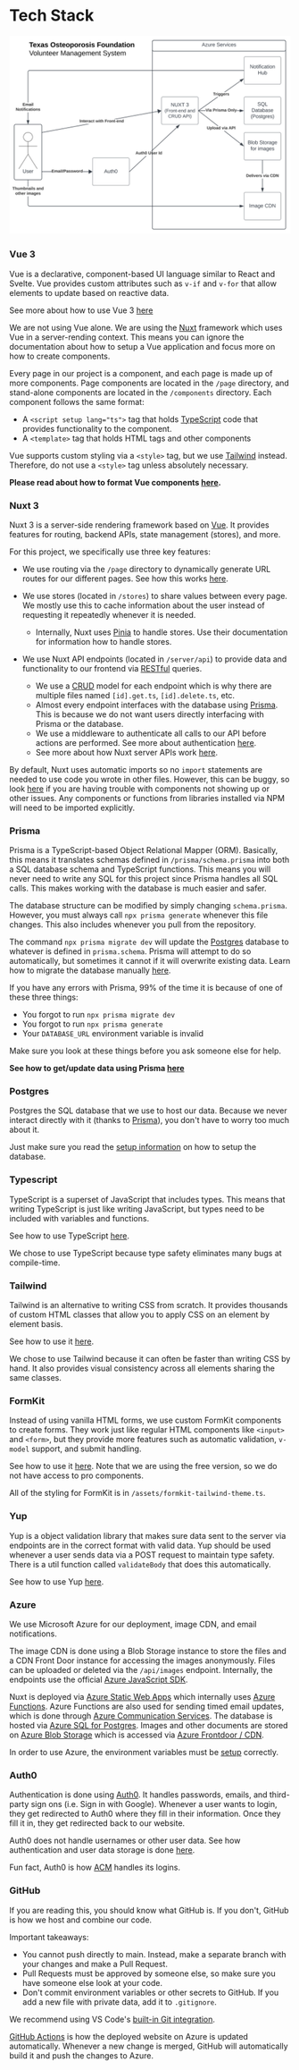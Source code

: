 # Tech Stack

![Diagram of our tech stack structure](./images/techstack-overview.svg)

### Vue 3

Vue is a declarative, component-based UI language similar to React and Svelte. Vue provides custom attributes such as `v-if` and `v-for` that allow elements to update based on reactive data.

See more about how to use Vue 3 [here](https://vuejs.org/guide/introduction.html)

We are not using Vue alone. We are using the [Nuxt](#nuxt-3) framework which uses Vue in a server-rending context. This means you can ignore the documentation about how to setup a Vue application and focus more on how to create components.

Every page in our project is a component, and each page is made up of more components. Page components are located in the `/page` directory, and stand-alone components are located in the `/components` directory. Each component follows the same format:

- A `<script setup lang="ts">` tag that holds [TypeScript](#typescript) code that provides functionality to the component.
- A `<template>` tag that holds HTML tags and other components

Vue supports custom styling via a `<style>` tag, but we use [Tailwind](#tailwind) instead. Therefore, do not use a `<style>` tag unless absolutely necessary.

**Please read about how to format Vue components [here](./formatting.md).**

### Nuxt 3

Nuxt 3 is a server-side rendering framework based on [Vue](#vue-3). It provides features for routing, backend APIs, state management (stores), and more.

For this project, we specifically use three key features:

- We use routing via the `/page` directory to dynamically generate URL routes for our different pages. See how this works [here](https://nuxt.com/docs/getting-started/routing).

- We use stores (located in `/stores`) to share values between every page. We mostly use this to cache information about the user instead of requesting it repeatedly whenever it is needed.

  - Internally, Nuxt uses [Pinia](https://pinia.vuejs.org/) to handle stores. Use their documentation for information how to handle stores.

- We use Nuxt API endpoints (located in `/server/api`) to provide data and functionality to our frontend via [RESTful](https://en.wikipedia.org/wiki/REST) queries.
  - We use a [CRUD](https://en.wikipedia.org/wiki/Create,_read,_update_and_delete) model for each endpoint which is why there are multiple files named `[id].get.ts`, `[id].delete.ts`, etc.
  - Almost every endpoint interfaces with the database using [Prisma](#prisma). This is because we do not want users directly interfacing with Prisma or the database.
  - We use a middleware to authenticate all calls to our API before actions are performed. See more about authentication [here](./authentication.md).
  - See more about how Nuxt server APIs work [here](https://nuxt.com/docs/guide/directory-structure/server).

By default, Nuxt uses automatic imports so no `import` statements are needed to use code you wrote in other files. However, this can be buggy, so look [here](https://nuxt.com/docs/guide/concepts/auto-imports) if you are having trouble with components not showing up or other issues. Any components or functions from libraries installed via NPM will need to be imported explicitly.

### Prisma

Prisma is a TypeScript-based Object Relational Mapper (ORM). Basically, this means it translates schemas defined in `/prisma/schema.prisma` into both a SQL database schema and TypeScript functions. This means you will never need to write any SQL for this project since Prisma handles all SQL calls. This makes working with the database is much easier and safer.

The database structure can be modified by simply changing `schema.prisma`. However, you must always call `npx prisma generate` whenever this file changes. This also includes whenever you pull from the repository.

The command `npx prisma migrate dev` will update the [Postgres](#postgres) database to whatever is defined in `prisma.schema`. Prisma will attempt to do so automatically, but sometimes it cannot if it will overwrite existing data. Learn how to migrate the database manually [here](https://www.prisma.io/docs/guides/migrate/developing-with-prisma-migrate/customizing-migrations).

If you have any errors with Prisma, 99% of the time it is because of one of these three things:

- You forgot to run `npx prisma migrate dev`
- You forgot to run `npx prisma generate`
- Your `DATABASE_URL` environment variable is invalid

Make sure you look at these things before you ask someone else for help.

**See how to get/update data using Prisma [here](https://www.prisma.io/docs/concepts/components/prisma-client/crud)**

### Postgres

Postgres the SQL database that we use to host our data. Because we never interact directly with it (thanks to [Prisma](#prisma)), you don't have to worry too much about it.

Just make sure you read the [setup information](./setup.md) on how to setup the database.

### Typescript

TypeScript is a superset of JavaScript that includes types. This means that writing TypeScript is just like writing JavaScript, but types need to be included with variables and functions.

See how to use TypeScript [here](https://www.typescriptlang.org/docs/handbook/2/basic-types.html).

We chose to use TypeScript because type safety eliminates many bugs at compile-time.

### Tailwind

Tailwind is an alternative to writing CSS from scratch. It provides thousands of custom HTML classes that allow you to apply CSS on an element by element basis.

See how to use it [here](https://tailwindcss.com/docs/utility-first).

We chose to use Tailwind because it can often be faster than writing CSS by hand. It also provides visual consistency across all elements sharing the same classes.

### FormKit

Instead of using vanilla HTML forms, we use custom FormKit components to create forms. They work just like regular HTML components like `<input>` and `<form>`, but they provide more features such as automatic validation, `v-model` support, and submit handling.

See how to use it [here](https://formkit.com/getting-started/your-first-form). Note that we are using the free version, so we do not have access to pro components.

All of the styling for FormKit is in `/assets/formkit-tailwind-theme.ts`.

### Yup

Yup is a object validation library that makes sure data sent to the server via endpoints are in the correct format with valid data. Yup should be used whenever a user sends data via a POST request to maintain type safety. There is a util function called `validateBody` that does this automatically.

See how to use Yup [here](https://github.com/jquense/yup#getting-started).

### Azure

We use Microsoft Azure for our deployment, image CDN, and email notifications.

The image CDN is done using a Blob Storage instance to store the files and a CDN Front Door instance for accessing the images anonymously. Files can be uploaded or deleted via the `/api/images` endpoint. Internally, the endpoints use the official [Azure JavaScript SDK](https://learn.microsoft.com/en-us/azure/developer/javascript/).

Nuxt is deployed via [Azure Static Web Apps](https://learn.microsoft.com/en-us/azure/static-web-apps/deploy-nuxtjs) which internally uses [Azure Functions](https://azure.microsoft.com/en-us/products/functions). Azure Functions are also used for sending timed email updates, which is done through [Azure Communication Services](https://learn.microsoft.com/en-us/azure/communication-services/concepts/email/email-overview). The database is hosted via [Azure SQL for Postgres](https://azure.microsoft.com/en-us/products/postgresql). Images and other documents are stored on [Azure Blob Storage](https://azure.microsoft.com/en-us/products/storage/blobs/) which is accessed via [Azure Frontdoor / CDN](https://learn.microsoft.com/en-us/azure/frontdoor/).

In order to use Azure, the environment variables must be [setup](./setup.md) correctly.

### Auth0

Authentication is done using [Auth0](https://auth0.com/). It handles passwords, emails, and third-party sign ons (i.e. Sign in with Google). Whenever a user wants to login, they get redirected to Auth0 where they fill in their information. Once they fill it in, they get redirected back to our website.

Auth0 does not handle usernames or other user data. See how authentication and user data storage is done [here](./authentication.md).

Fun fact, Auth0 is how [ACM](https://acmutd.co/) handles its logins.

### GitHub

If you are reading this, you should know what GitHub is. If you don't, GitHub is how we host and combine our code.

Important takeaways:

- You cannot push directly to main. Instead, make a separate branch with your changes and make a Pull Request.
- Pull Requests must be approved by someone else, so make sure you have someone else look at your code.
- Don't commit environment variables or other secrets to GitHub. If you add a new file with private data, add it to `.gitignore`.

We recommend using VS Code's [built-in Git integration](https://code.visualstudio.com/docs/sourcecontrol/overview).

[GitHub Actions](https://github.com/features/actions) is how the deployed website on Azure is updated automatically. Whenever a new change is merged, GitHub will automatically build it and push the changes to Azure.
